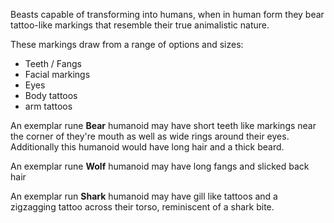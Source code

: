 Beasts capable of transforming into humans, when in human form they bear tattoo-like markings that resemble their true animalistic nature.

These markings draw from a range of options and sizes:
- Teeth / Fangs
- Facial markings
- Eyes
- Body tattoos
- arm tattoos

An exemplar rune **Bear** humanoid may have short teeth like markings near the corner of they're mouth as well as wide rings around their eyes. Additionally this humanoid would have long hair and a thick beard. 

An exemplar rune **Wolf** humanoid may have long fangs and slicked back hair

An exemplar run **Shark** humanoid may have gill like tattoos and a zigzagging tattoo across their torso, reminiscent of a shark bite.



